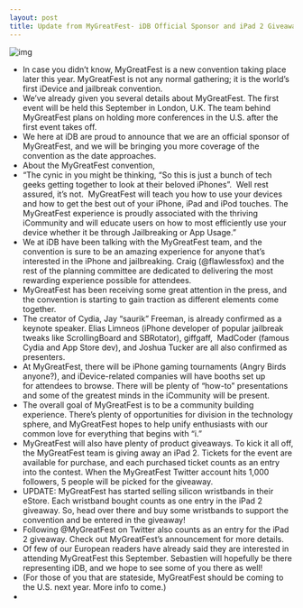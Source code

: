 ```yaml
---
layout: post
title: Update from MyGreatFest- iDB Official Sponsor and iPad 2 Giveaway
---
```

![img](http://media.idownloadblog.com/wp-content/uploads/2011/03/MGF-logo-e1298990842591.jpg)
* In case you didn’t know, MyGreatFest is a new convention taking place later this year. MyGreatFest is not any normal gathering; it is the world’s first iDevice and jailbreak convention.
* We’ve already given you several details about MyGreatFest. The first event will be held this September in London, U.K. The team behind MyGreatFest plans on holding more conferences in the U.S. after the first event takes off.
* We here at iDB are proud to announce that we are an official sponsor of MyGreatFest, and we will be bringing you more coverage of the convention as the date approaches.
* About the MyGreatFest convention,
* “The cynic in you might be thinking, “So this is just a bunch of tech geeks getting together to look at their beloved iPhones”.  Well rest assured, it’s not.  MyGreatFest will teach you how to use your devices and how to get the best out of your iPhone, iPad and iPod touches. The MyGreatFest experience is proudly associated with the thriving iCommunity and will educate users on how to most efficiently use your device whether it be through Jailbreaking or App Usage.”
* We at iDB have been talking with the MyGreatFest team, and the convention is sure to be an amazing experience for anyone that’s interested in the iPhone and jailbreaking. Craig (@flawlessfox) and the rest of the planning committee are dedicated to delivering the most rewarding experience possible for attendees.
* MyGreatFest has been receiving some great attention in the press, and the convention is starting to gain traction as different elements come together.
* The creator of Cydia, Jay “saurik” Freeman, is already confirmed as a keynote speaker. Elias Limneos (iPhone developer of popular jailbreak tweaks like ScrollingBoard and SBRotator), giffgaff,  MadCoder (famous Cydia and App Store dev), and Joshua Tucker are all also confirmed as presenters.
* At MyGreatFest, there will be iPhone gaming tournaments (Angry Birds anyone?), and iDevice-related companies will have booths set up for attendees to browse. There will be plenty of “how-to” presentations and some of the greatest minds in the iCommunity will be present.
* The overall goal of MyGreatFest is to be a community building experience. There’s plenty of opportunities for division in the technology sphere, and MyGreatFest hopes to help unify enthusiasts with our common love for everything that begins with “i.”
* MyGreatFest will also have plenty of product giveaways. To kick it all off, the MyGreatFest team is giving away an iPad 2. Tickets for the event are available for purchase, and each purchased ticket counts as an entry into the contest. When the MyGreatFest Twitter account hits 1,000 followers, 5 people will be picked for the giveaway.
* UPDATE: MyGreatFest has started selling silicon wristbands in their eStore. Each wristband bought counts as one entry in the iPad 2 giveaway. So, head over there and buy some wristbands to support the convention and be entered in the giveaway!
* Following @MyGreatFest on Twitter also counts as an entry for the iPad 2 giveaway. Check out MyGreatFest’s announcement for more details.
* Of few of our European readers have already said they are interested in attending MyGreatFest this September. Sebastien will hopefully be there representing iDB, and we hope to see some of you there as well!
* (For those of you that are stateside, MyGreatFest should be coming to the U.S. next year. More info to come.)
*  

